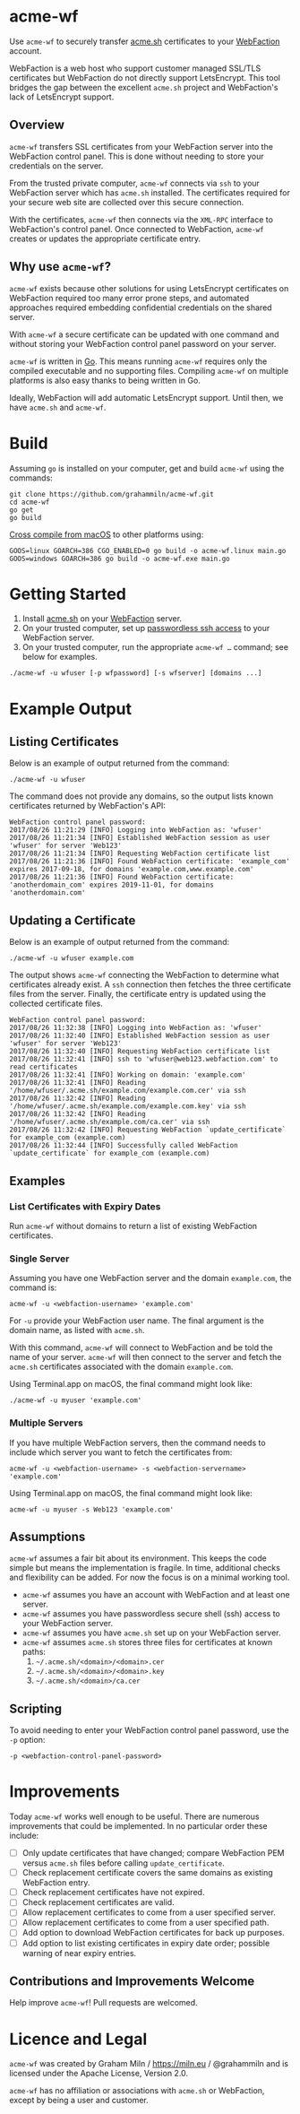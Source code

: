 # acme-wf

Use `acme-wf` to securely transfer [acme.sh][] certificates to your [WebFaction][] account.

WebFaction is a web host who support customer managed SSL/TLS certificates but WebFaction do not directly support LetsEncrypt. This tool bridges the gap between the excellent `acme.sh` project and WebFaction's lack of LetsEncrypt support.

## Overview

`acme-wf` transfers SSL certificates from your WebFaction server into the WebFaction control panel. This is done without needing to store your credentials on the server.

From the trusted private computer, `acme-wf` connects via `ssh` to your WebFaction server which has `acme.sh` installed. The certificates required for your secure web site are collected over this secure connection.

With the certificates, `acme-wf` then connects via the `XML-RPC` interface to WebFaction's control panel. Once connected to WebFaction, `acme-wf` creates or updates the appropriate certificate entry.

## Why use `acme-wf`?

`acme-wf` exists because other solutions for using LetsEncrypt certificates on WebFaction required too many error prone steps, and automated approaches required embedding confidential credentials on the shared server.

With `acme-wf` a secure certificate can be updated with one command and without storing your WebFaction control panel password on your server.

`acme-wf` is written in [Go](https://golang.org). This means running `acme-wf` requires only the compiled executable and no supporting files. Compiling `acme-wf` on multiple platforms is also easy thanks to being written in Go.

Ideally, WebFaction will add automatic LetsEncrypt support. Until then, we have `acme.sh` and `acme-wf`.

# Build

Assuming `go` is installed on your computer, get and build `acme-wf` using the commands:

```
git clone https://github.com/grahammiln/acme-wf.git
cd acme-wf
go get
go build
```

[Cross compile from macOS](https://stackoverflow.com/questions/12168873) to other platforms using:

```
GOOS=linux GOARCH=386 CGO_ENABLED=0 go build -o acme-wf.linux main.go
GOOS=windows GOARCH=386 go build -o acme-wf.exe main.go
```

# Getting Started

1. Install [acme.sh][] on your [WebFaction][] server.
2. On your trusted computer, set up [passwordless ssh access](https://www.dssw.co.uk/blog/2013-09-20-avoiding-password-prompts-with-ssh-and-rsync/) to your WebFaction server.
3. On your trusted computer, run the appropriate `acme-wf …` command; see below for examples.

```
./acme-wf -u wfuser [-p wfpassword] [-s wfserver] [domains ...]
```

# Example Output

## Listing Certificates

Below is an example of output returned from the command:

`./acme-wf -u wfuser`

The command does not provide any domains, so the output lists known certificates returned by WebFaction's API:

```
WebFaction control panel password: 
2017/08/26 11:21:29 [INFO] Logging into WebFaction as: 'wfuser'
2017/08/26 11:21:34 [INFO] Established WebFaction session as user 'wfuser' for server 'Web123'
2017/08/26 11:21:34 [INFO] Requesting WebFaction certificate list
2017/08/26 11:21:36 [INFO] Found WebFaction certificate: 'example_com' expires 2017-09-18, for domains 'example.com,www.example.com'
2017/08/26 11:21:36 [INFO] Found WebFaction certificate: 'anotherdomain_com' expires 2019-11-01, for domains 'anotherdomain.com'
```

## Updating a Certificate

Below is an example of output returned from the command:

`./acme-wf -u wfuser example.com`

The output shows `acme-wf` connecting the WebFaction to determine what certificates already exist. A `ssh` connection then fetches the three certificate files from the server. Finally, the certificate entry is updated using the collected certificate files.

```
WebFaction control panel password: 
2017/08/26 11:32:38 [INFO] Logging into WebFaction as: 'wfuser'
2017/08/26 11:32:40 [INFO] Established WebFaction session as user 'wfuser' for server 'Web123'
2017/08/26 11:32:40 [INFO] Requesting WebFaction certificate list
2017/08/26 11:32:41 [INFO] ssh to 'wfuser@web123.webfaction.com' to read certificates
2017/08/26 11:32:41 [INFO] Working on domain: 'example.com'
2017/08/26 11:32:41 [INFO] Reading '/home/wfuser/.acme.sh/example.com/example.com.cer' via ssh
2017/08/26 11:32:42 [INFO] Reading '/home/wfuser/.acme.sh/example.com/example.com.key' via ssh
2017/08/26 11:32:42 [INFO] Reading '/home/wfuser/.acme.sh/example.com/ca.cer' via ssh
2017/08/26 11:32:42 [INFO] Requesting WebFaction `update_certificate` for example_com (example.com)
2017/08/26 11:32:44 [INFO] Successfully called WebFaction `update_certificate` for example_com (example.com)
```

## Examples

### List Certificates with Expiry Dates

Run `acme-wf` without domains to return a list of existing WebFaction certificates.

### Single Server

Assuming you have one WebFaction server and the domain `example.com`, the command is:

    acme-wf -u <webfaction-username> 'example.com'

For `-u` provide your WebFaction user name. The final argument is the domain name, as listed with `acme.sh`.

With this command, `acme-wf` will connect to WebFaction and be told the name of your server. `acme-wf` will then connect to the server and fetch the `acme.sh` certificates associated with the domain `example.com`.

Using Terminal.app on macOS, the final command might look like:

    ./acme-wf -u myuser 'example.com'

### Multiple Servers

If you have multiple WebFaction servers, then the command needs to include which server you want to fetch the certificates from:

    acme-wf -u <webfaction-username> -s <webfaction-servername> 'example.com'

Using Terminal.app on macOS, the final command might look like:

    acme-wf -u myuser -s Web123 'example.com'

## Assumptions

`acme-wf` assumes a fair bit about its environment. This keeps the code simple but means the implementation is fragile. In time, additional checks and flexibility can be added. For now the focus is on a minimal working tool.

- `acme-wf` assumes you have an account with WebFaction and at least one server.
- `acme-wf` assumes you have passwordless secure shell (ssh) access to your WebFaction server.
- `acme-wf` assumes you have `acme.sh` set up on your WebFaction server.
- `acme-wf` assumes `acme.sh` stores three files for certificates at known paths:
   1. `~/.acme.sh/<domain>/<domain>.cer`
   2. `~/.acme.sh/<domain>/<domain>.key`
   3. `~/.acme.sh/<domain>/ca.cer`

## Scripting

To avoid needing to enter your WebFaction control panel password, use the `-p` option:

    -p <webfaction-control-panel-password>

# Improvements

Today `acme-wf` works well enough to be useful. There are numerous improvements that could be implemented. In no particular order these include:

- [ ] Only update certificates that have changed; compare WebFaction PEM versus `acme.sh` files before calling `update_certificate`.
- [ ] Check replacement certificate covers the same domains as existing WebFaction entry.
- [ ] Check replacement certificates have not expired.
- [ ] Check replacement certificates are valid.
- [ ] Allow replacement certificates to come from a user specified server.
- [ ] Allow replacement certificates to come from a user specified path.
- [ ] Add option to download WebFaction certificates for back up purposes.
- [ ] Add option to list existing certificates in expiry date order; possible warning of near expiry entries.

## Contributions and Improvements Welcome

Help improve `acme-wf`! Pull requests are welcomed.

# Licence and Legal

`acme-wf` was created by Graham Miln / https://miln.eu / @grahammiln and is licensed under the Apache License, Version 2.0.

`acme-wf` has no affiliation or associations with `acme.sh` or WebFaction, except by being a user and customer.

[acme.sh]: https://github.com/Neilpang/acme.sh
[WebFaction]: https://www.webfaction.com/?aid=50311
